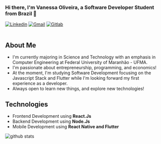 ### Hi there, I'm Vanessa Oliveira, a Software Developer Student from Brazil 👋

[![Linkedin](https://img.shields.io/badge/-LinkedIn-blue?style=flat&logo=Linkedin&logoColor=white)](https://www.linkedin.com/in/vanessa-oliveira-04944b187/)
[![Gmail](https://img.shields.io/badge/-Gmail-c14438?style=flat&logo=Gmail&logoColor=white)](mailto:vanessaoliveira2706@gmail.com)
[![Gitlab](https://img.shields.io/badge/-Gitlab-grey?style=flat&logo=Gitlab&logoColor=orange)](https://gitlab.com/vaanessamota)
<br />
<br />

## About Me
- I'm currently majoring in Science and Technology with an emphasis in Computer Engineering at Federal University of Maranhão - UFMA.
- I'm passionate about entrepreneurship, programming, and economics!
- At the moment, I'm studying Software Development focusing on the Javascript Stack and Flutter while I'm looking forward my first experience as a developer.
-  Always open to learn new things, and explore new technologies!

## Technologies
- Frontend Development using **React.Js**
- Backend Development using **Node.Js**
- Mobile Development using **React Native and Flutter**

![github stats](https://github-readme-stats.vercel.app/api?username=vaanessamota&show_icons=true)



<!--
**vaanessamota/vaanessamota** is a ✨ _special_ ✨ repository because its `README.md` (this file) appears on your GitHub profile.


